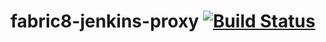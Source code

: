 # fabric8-jenkins-proxy [![Build Status](https://ci.centos.org/buildStatus/icon?job=devtools-fabric8-jenkins-proxy-build-master)](https://ci.centos.org/view/Devtools/job/devtools-fabric8-jenkins-proxy-build-master/)
